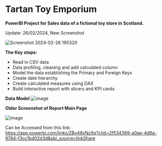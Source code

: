# Tartan Toy Emporium

**PowerBI  Project for Sales data of a fictional toy store in Scotland.**

Update: 26/02/2024, New Screenshot

![Screenshot 2024-02-26 195320](https://github.com/Surya-LR/Tartan_Toy_Emporium/assets/77691667/3774df09-1145-413f-8975-cdb7dd965d8a)



**The Key steps:**
  - Read in CSV data
  - Data profiling, cleaning and add calculated column
  - Model the data establishing the Primary and Foreign Keys
  - Create date hierarchy
  - Create calculated  measures using DAX
  - Build interactive report with slicers and KPI cards


**Data Model**
![image](https://github.com/Surya-LR/Tartan_Toy_Emporium/assets/77691667/2c672338-ccb2-4fde-97c8-c8206798a612)


**Older Screenshot of Report Main Page**


![image](https://github.com/Surya-LR/Tartan_Toy_Emporium/assets/77691667/7cec2ef4-d5df-46b5-8701-e5d2186aee8e)


Can be Accessed from this link: https://app.powerbi.com/links/ZBv48xNzXq?ctid=2f534369-a0ae-4d6a-9784-f3cc1bd02d3d&pbi_source=linkShare


